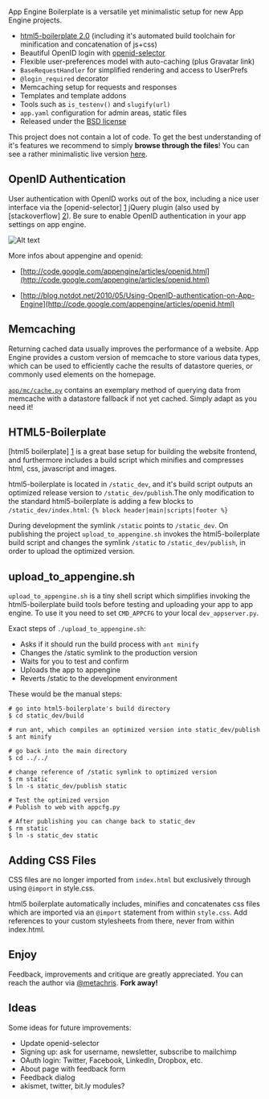 
App Engine Boilerplate is a versatile yet minimalistic setup for new App Engine projects.

* [html5-boilerplate 2.0](https://github.com/paulirish/html5-boilerplate)
(including it's automated build toolchain for minification and concatenation of js+css)
* Beautiful OpenID login with [openid-selector](http://code.google.com/p/openid-selector/)
* Flexible user-preferences model with auto-caching (plus Gravatar link)
* `BaseRequestHandler` for simplified rendering and access to UserPrefs
* `@login_required` decorator
* Memcaching setup for requests and responses
* Templates and template addons
* Tools such as `is_testenv()` and `slugify(url)`
* `app.yaml` configuration for admin areas, static files
* Released under the [BSD license](http://www.opensource.org/licenses/bsd-license.php)

This project does not contain a lot of code. To get the best understanding of it's features 
we recommend to simply **browse through the files**! You can see a rather minimalistic live version [here](http://ae-boilerplate.appspot.com).


OpenID Authentication
---------------------

User authentication with OpenID works out of the box, including a nice user interface via the [openid-selector] [1] jQuery plugin (also used by [stackoverflow] [2]). Be sure to enable OpenID authentication in your app settings on app engine.

![Alt text](http://lh4.ggpht.com/_IfEh7XYTTeE/STA1yGHn79I/AAAAAAAAADc/IXKrRpick4w/step1.png)

More infos about appengine and openid:

* [http://code.google.com/appengine/articles/openid.html](http://code.google.com/appengine/articles/openid.html)
* [http://blog.notdot.net/2010/05/Using-OpenID-authentication-on-App-Engine](http://code.google.com/appengine/articles/openid.html)
    
   [1]: http://code.google.com/p/openid-selector/
   [2]: http://stackoverflow.com/users/login


Memcaching
----------

Returning cached data usually improves the performance of a website. App Engine provides 
a custom  version of memcache to store various data types, which can be used to efficiently 
cache the results of datastore queries, or commonly used elements on the homepage.

[`app/mc/cache.py`](https://github.com/metachris/appengine-boilerplate/blob/master/app/mc/cache.py) contains an exemplary method of querying data from
memcache with a datastore fallback if not yet cached. Simply adapt as you need it!


HTML5-Boilerplate
-----------------

[html5 boilerplate] [1] is a great base setup for building the website frontend, and furthermore 
includes a build script which minifies and compresses html, css, javascript and images. 

html5-boilerplate is located in ``/static_dev``, and it's build script outputs an optimized release version to ``/static_dev/publish``.The only modification to the standard html5-boilerplate is adding a few blocks to  ``/static_dev/index.html``: ``{% block header|main|scripts|footer %}``

During development the symlink ``/static`` points to ``/static_dev``. On publishing 
the project ``upload_to_appengine.sh`` invokes the html5-boilerplate build script 
and changes the symlink ``/static`` to ``/static_dev/publish``, in order to upload 
the optimized version. 


upload_to_appengine.sh
----------------------

`upload_to_appengine.sh` is a tiny shell script which simplifies invoking the html5-boilerplate build tools before testing and uploading your app to app engine. To use it you need to set ``CMD_APPCFG`` to your local `dev_appserver.py`.

Exact steps of `./upload_to_appengine.sh`:

- Asks if it should run the build process with ``ant minify``
- Changes the /static symlink to the production version
- Waits for you to test and confirm
- Uploads the app to appengine
- Reverts /static to the development environment

These would be the manual steps:

    # go into html5-boilerplate's build directory    
    $ cd static_dev/build 
    
    # run ant, which compiles an optimized version into static_dev/publish
    $ ant minify
    
    # go back into the main directory
    $ cd ../../
    
    # change reference of /static symlink to optimized version
    $ rm static
    $ ln -s static_dev/publish static
    
    # Test the optimized version
    # Publish to web with appcfg.py
    
    # After publishing you can change back to static_dev
    $ rm static
    $ ln -s static_dev static
     
   [1]: https://github.com/paulirish/html5-boilerplate


Adding CSS Files
----------------

CSS files are no longer imported from `index.html` but exclusively through using
`@import` in style.css.

html5 boilerplate automatically includes, minifies and concatenates css files
which are imported via an `@import` statement from within `style.css`. Add
references to your custom stylesheets from there, never from within index.html.


Enjoy
----------

Feedback, improvements and critique are greatly appreciated. You can reach the author via [@metachris](http://www.twitter.com/metachris). **Fork away!**


Ideas
-----

Some ideas for future improvements:

* Update openid-selector
* Signing up: ask for username, newsletter, subscribe to mailchimp
* OAuth login: Twitter, Facebook, LinkedIn, Dropbox, etc.
* About page with feedback form
* Feedback dialog
* akismet, twitter, bit.ly modules?
